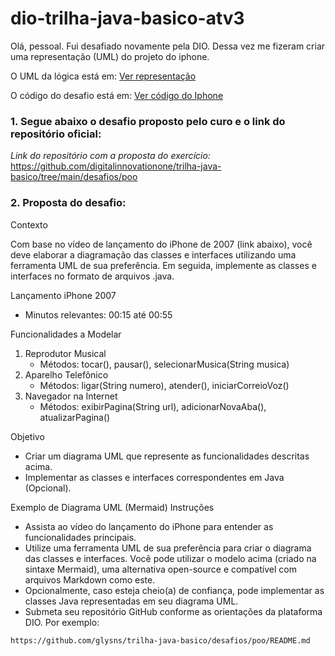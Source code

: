 # dio-trilha-java-basico-atv3
Olá, pessoal. Fui desafiado novamente pela DIO. Dessa vez me fizeram criar uma representação (UML) do projeto do iphone.

O UML da lógica está em: [Ver representação](Dio-trilha-java-básico-atv3-UML.png)

O código do desafio está em: [Ver código do Iphone](dio-trilha-java-basico-atv3/src)


<h3> 1. Segue abaixo o desafio proposto pelo curo e o link do repositório oficial:</h3>

_Link do repositório  com a proposta do exercício:_ https://github.com/digitalinnovationone/trilha-java-basico/tree/main/desafios/poo

<h3>2. Proposta do desafio:</h3>
Contexto

Com base no vídeo de lançamento do iPhone de 2007 (link abaixo), você deve elaborar a diagramação das classes e interfaces utilizando uma ferramenta UML de sua preferência. Em seguida, implemente as classes e interfaces no formato de arquivos .java.

Lançamento iPhone 2007

- Minutos relevantes: 00:15 até 00:55

Funcionalidades a Modelar

  1. Reprodutor Musical
        - Métodos: tocar(), pausar(), selecionarMusica(String musica)
  2. Aparelho Telefônico
        - Métodos: ligar(String numero), atender(), iniciarCorreioVoz()
  3. Navegador na Internet
        - Métodos: exibirPagina(String url), adicionarNovaAba(), atualizarPagina()

Objetivo

- Criar um diagrama UML que represente as funcionalidades descritas acima.
- Implementar as classes e interfaces correspondentes em Java (Opcional).

Exemplo de Diagrama UML (Mermaid)
Instruções

  - Assista ao vídeo do lançamento do iPhone para entender as funcionalidades principais.
  - Utilize uma ferramenta UML de sua preferência para criar o diagrama das classes e interfaces. Você pode utilizar o modelo acima (criado na sintaxe Mermaid), uma alternativa open-source e compatível com arquivos Markdown como este.
  - Opcionalmente, caso esteja cheio(a) de confiança, pode implementar as classes Java representadas em seu diagrama UML.
  - Submeta seu repositório GitHub conforme as orientações da plataforma DIO. Por exemplo:

   ``` 
   https://github.com/glysns/trilha-java-basico/desafios/poo/README.md

